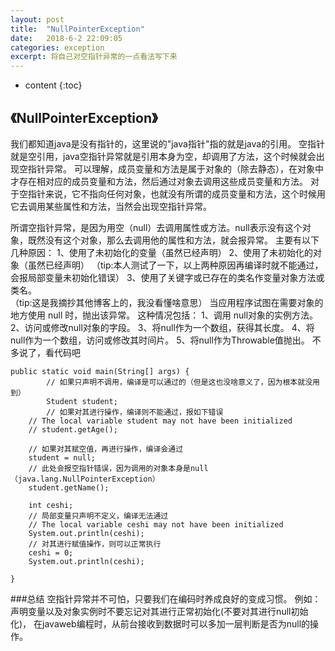 ```yaml
---
layout: post
title:  "NullPointerException"
date:   2018-6-2 22:09:05
categories: exception
excerpt: 将自己对空指针异常的一点看法写下来
---
```


* content
{:toc}

## 《NullPointerException》
我们都知道java是没有指针的，这里说的"java指针"指的就是java的引用。
空指针就是空引用，java空指针异常就是引用本身为空，却调用了方法，这个时候就会出现空指针异常。
可以理解，成员变量和方法是属于对象的（除去静态），在对象中才存在相对应的成员变量和方法，然后通过对象去调用这些成员变量和方法。
对于空指针来说，它不指向任何对象，也就没有所谓的成员变量和方法，这个时候用它去调用某些属性和方法，当然会出现空指针异常。

所谓空指针异常，是因为用空（null）去调用属性或方法。null表示没有这个对象，既然没有这个对象，那么去调用他的属性和方法，就会报异常。
主要有以下几种原因：
1、使用了未初始化的变量（虽然已经声明）
2、使用了未初始化的对象（虽然已经声明）
（tip:本人测试了一下，以上两种原因再编译时就不能通过，会报局部变量未初始化错误）
3、使用了关键字或已存在的类名作变量对象方法或类名。   
（tip:这是我摘抄其他博客上的，我没看懂啥意思）
当应用程序试图在需要对象的地方使用 null 时，抛出该异常。
这种情况包括：
1、调用 null对象的实例方法。
2、访问或修改null对象的字段。
3、将null作为一个数组，获得其长度。
4、将null作为一个数组，访问或修改其时间片。
5、将null作为Throwable值抛出。
不多说了，看代码吧

    public static void main(String[] args) {
	        // 如果只声明不调用，编译是可以通过的（但是这也没啥意义了，因为根本就没用到）
	        Student student;
	        // 如果对其进行操作，编译则不能通过，报如下错误
		// The local variable student may not have been initialized
		// student.getAge();

		// 如果对其赋空值，再进行操作，编译会通过
		student = null;
		// 此处会报空指针错误，因为调用的对象本身是null（java.lang.NullPointerException）
		student.getName();

		int ceshi;
		// 局部变量只声明不定义，编译无法通过
		// The local variable ceshi may not have been initialized
		System.out.println(ceshi);
		// 对其进行赋值操作，则可以正常执行
		ceshi = 0;
		System.out.println(ceshi);

    }

###总结
空指针异常并不可怕，只要我们在编码时养成良好的变成习惯。
例如：声明变量以及对象实例时不要忘记对其进行正常初始化(不要对其进行null初始化)，
      在javaweb编程时，从前台接收到数据时可以多加一层判断是否为null的操作。